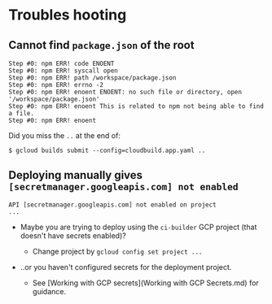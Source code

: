 # Troubles hooting


## Cannot find `package.json` of the root

```
Step #0: npm ERR! code ENOENT
Step #0: npm ERR! syscall open
Step #0: npm ERR! path /workspace/package.json
Step #0: npm ERR! errno -2
Step #0: npm ERR! enoent ENOENT: no such file or directory, open '/workspace/package.json'
Step #0: npm ERR! enoent This is related to npm not being able to find a file.
Step #0: npm ERR! enoent 
```

Did you miss the `..` at the end of:

```
$ gcloud builds submit --config=cloudbuild.app.yaml ..
```

## Deploying manually gives `[secretmanager.googleapis.com] not enabled`

```
API [secretmanager.googleapis.com] not enabled on project 
...
```

- Maybe you are trying to deploy using the `ci-builder` GCP project (that doesn't have secrets enabled)?

   - Change project by `gcloud config set project ...`

- ..or you haven't configured secrets for the deployment project.

   - See [Working with GCP secrets](Working with GCP Secrets.md) for guidance.
